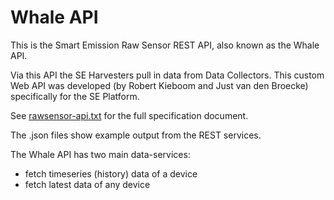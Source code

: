 # Whale API

This is the Smart Emission Raw Sensor REST API, also known as the Whale API.

Via this API the SE Harvesters pull in data from Data Collectors.
This custom Web API was developed (by Robert Kieboom and Just van den Broecke)
specifically for the SE Platform.

See [rawsensor-api.txt](rawsensor-api.txt) for the full specification document. 

The .json files show example output from the REST services.

The Whale API has two main data-services:

- fetch timeseries (history) data of a device
- fetch latest data of any device
